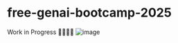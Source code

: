 # free-genai-bootcamp-2025

Work in Progress 🚧👷🏽‍♂️
![image](https://github.com/user-attachments/assets/92bf43e5-b7d9-4c08-b3b7-d29151770f5a)
